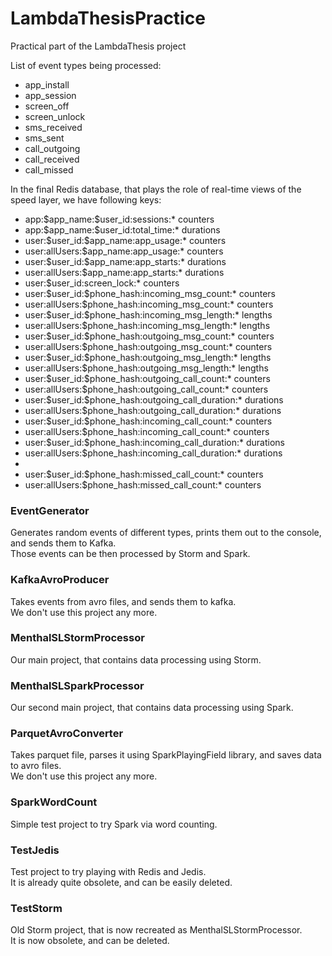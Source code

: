 LambdaThesisPractice
====================

Practical part of the LambdaThesis project

List of event types being processed:
<ul>
<li>app_install</li>
<li>app_session</li>
<li>screen_off</li>
<li>screen_unlock</li>
<li>sms_received</li>
<li>sms_sent</li>
<li>call_outgoing</li>
<li>call_received</li>
<li>call_missed</li>
</ul>

In the final Redis database, that plays the role of real-time views of the speed layer, we have following keys:<br />
<ul>
<li>app:$app_name:$user_id:sessions:* counters</li>
<li>app:$app_name:$user_id:total_time:* durations</li>
<li>user:$user_id:$app_name:app_usage:* counters</li>
<li>user:allUsers:$app_name:app_usage:* counters</li>
<li>user:$user_id:$app_name:app_starts:* durations</li>
<li>user:allUsers:$app_name:app_starts:* durations</li>

<li>user:$user_id:screen_lock:* counters

<li>user:$user_id:$phone_hash:incoming_msg_count:* counters</li>
<li>user:allUsers:$phone_hash:incoming_msg_count:* counters</li>
<li>user:$user_id:$phone_hash:incoming_msg_length:* lengths</li>
<li>user:allUsers:$phone_hash:incoming_msg_length:* lengths</li>

<li>user:$user_id:$phone_hash:outgoing_msg_count:* counters</li>
<li>user:allUsers:$phone_hash:outgoing_msg_count:* counters</li>
<li>user:$user_id:$phone_hash:outgoing_msg_length:* lengths</li>
<li>user:allUsers:$phone_hash:outgoing_msg_length:* lengths</li>

<li>user:$user_id:$phone_hash:outgoing_call_count:* counters</li>
<li>user:allUsers:$phone_hash:outgoing_call_count:* counters</li>
<li>user:$user_id:$phone_hash:outgoing_call_duration:* durations</li>
<li>user:allUsers:$phone_hash:outgoing_call_duration:* durations</li>

<li>user:$user_id:$phone_hash:incoming_call_count:* counters</li>
<li>user:allUsers:$phone_hash:incoming_call_count:* counters</li>
<li>user:$user_id:$phone_hash:incoming_call_duration:* durations</li>
<li>user:allUsers:$phone_hash:incoming_call_duration:* durations</li>

<li><li>user:$user_id:$phone_hash:missed_call_count:* counters</li>
<li>user:allUsers:$phone_hash:missed_call_count:* counters</li>
</ul>

<h3>EventGenerator</h3>

Generates random events of different types, prints them out to the console, and sends them to Kafka.<br />
Those events can be then processed by Storm and Spark.

<h3>KafkaAvroProducer</h3>

Takes events from avro files, and sends them to kafka.<br />
We don't use this project any more.

<h3>MenthalSLStormProcessor</h3>

Our main project, that contains data processing using Storm.

<h3>MenthalSLSparkProcessor</h3>

Our second main project, that contains data processing using Spark.

<h3>ParquetAvroConverter</h3>

Takes parquet file, parses it using SparkPlayingField library, and saves data to avro files.<br />
We don't use this project any more.

<h3>SparkWordCount</h3>

Simple test project to try Spark via word counting.

<h3>TestJedis</h3>

Test project to try playing with Redis and Jedis.<br />
It is already quite obsolete, and can be easily deleted.

<h3>TestStorm</h3>

Old Storm project, that is now recreated as MenthalSLStormProcessor.<br />
It is now obsolete, and can be deleted.
